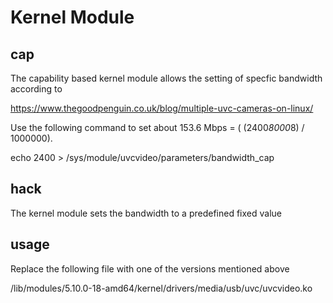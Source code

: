 # Kernel Module

## cap

The capability based kernel module allows the setting of specfic bandwidth according to 

https://www.thegoodpenguin.co.uk/blog/multiple-uvc-cameras-on-linux/

Use the following command to set about 153.6 Mbps = ( (2400*8000*8) / 1000000).

echo 2400 > /sys/module/uvcvideo/parameters/bandwidth_cap

## hack

The kernel module sets the bandwidth to a predefined fixed value

## usage

Replace the following file with one of the versions mentioned above

/lib/modules/5.10.0-18-amd64/kernel/drivers/media/usb/uvc/uvcvideo.ko

